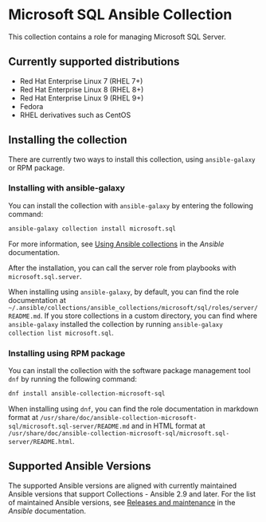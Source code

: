 # Microsoft SQL Ansible Collection

This collection contains a role for managing Microsoft SQL Server.

## Currently supported distributions

* Red Hat Enterprise Linux 7 (RHEL 7+)
* Red Hat Enterprise Linux 8 (RHEL 8+)
* Red Hat Enterprise Linux 9 (RHEL 9+)
* Fedora
* RHEL derivatives such as CentOS

## Installing the collection

There are currently two ways to install this collection, using `ansible-galaxy` or RPM package.

### Installing with ansible-galaxy

You can install the collection with `ansible-galaxy` by entering the following command:

```bash
ansible-galaxy collection install microsoft.sql
```

For more information, see [Using Ansible collections](https://docs.ansible.com/ansible/devel/user_guide/collections_using.html) in the *Ansible* documentation.

After the installation, you can call the server role from playbooks with `microsoft.sql.server`.

When installing using `ansible-galaxy`, by default, you can find the role documentation at `~/.ansible/collections/ansible_collections/microsoft/sql/roles/server/README.md`.
If you store collections in a custom directory, you can find where `ansible-galaxy` installed the collection by running `ansible-galaxy collection list microsoft.sql`.

### Installing using RPM package

You can install the collection with the software package management tool `dnf` by running the following command:

```bash
dnf install ansible-collection-microsoft-sql
```

When installing using `dnf`, you can find the role documentation in markdown format at `/usr/share/doc/ansible-collection-microsoft-sql/microsoft.sql-server/README.md` and in HTML format at `/usr/share/doc/ansible-collection-microsoft-sql/microsoft.sql-server/README.html`.

## Supported Ansible Versions

The supported Ansible versions are aligned with currently maintained Ansible versions that support Collections - Ansible 2.9 and later.
For the list of maintained Ansible versions, see [Releases and maintenance](https://docs.ansible.com/ansible/latest/reference_appendices/release_and_maintenance.html#release-status) in the *Ansible* documentation.
